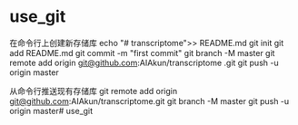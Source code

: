 # use_git
在命令行上创建新存储库
echo "# transcriptome">> README.md
git init
git add README.md
git commit -m "first commit"
git branch -M master
git remote add origin git@github.com:AIAkun/transcriptome .git
git push -u origin master

从命令行推送现有存储库
git remote add origin git@github.com:AIAkun/transcriptome.git
git branch -M master
git push -u origin master# use_git
